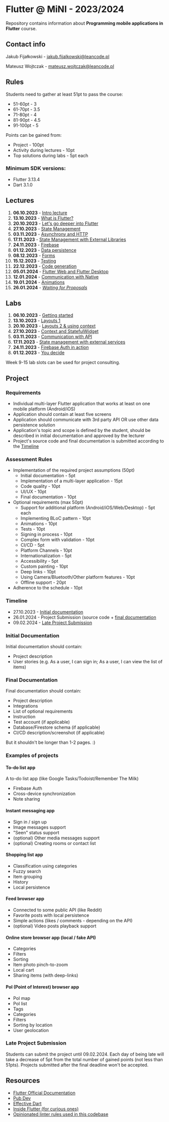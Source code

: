 # Flutter @ MiNI - 2023/2024
Repository contains information about **Programming mobile applications in Flutter** course.

## Contact info
Jakub Fijałkowski - jakub.fijalkowski@leancode.pl

Mateusz Wojtczak - mateusz.wojtczak@leancode.pl

## Rules
Students need to gather at least 51pt to pass the course:
- 51-60pt - 3
- 61-70pt - 3.5
- 71-80pt - 4
- 81-90pt - 4.5
- 91-100pt - 5

Points can be gained from:
- Project - 100pt
- Activity during lectures - 10pt
- Top solutions during labs - 5pt each

### Minimum SDK versions:
- Flutter 3.13.4
- Dart 3.1.0


## Lectures
1. **06.10.2023** - [Intro lecture](lectures/week1_lecture)
2. **13.10.2023** - [What is Flutter?](lectures/week2_lecture)
3. **20.10.2023** - [Let's go deeper into Flutter](lectures/week3_lecture)
4. **27.10.2023** - [State Management](lectures/week4_lecture)
5. **03.11.2023** - [Asynchrony and HTTP](lectures/week5_lecture)
6. **17.11.2023** - [State Management with External Libraries](lectures/week6_lecture)
7. **24.11.2023** - [Firebase](lectures/week7_lecture)
8. **01.12.2023** - [Data persistence](lectures/week8_lecture)
9. **08.12.2023** - [Forms](lectures/week9_lecture)
10. **15.12.2023** - [Testing](lectures/week10_lecture)
11. **22.12.2023** - [Code generation](lectures/week11_lecture)
12. **05.01.2024** - [Flutter Web and Flutter Desktop](lectures/week12_lecture)
13. **12.01.2024** - [Communication with Native](lectures/week13_lecture)
14. **19.01.2024** - [Animations](lectures/week14_lecture)
15. **26.01.2024** - [*Waiting for Proposals*]()


## Labs
1. **06.10.2023** - [Getting started](labs/week1_lab)
2. **13.10.2023** - [Layouts 1](labs/week2_lab)
3. **20.10.2023** - [Layouts 2 & using context](labs/week3_lab)
4. **27.10.2023** - [Context and StatefulWidget](labs/week4_lab)
5. **03.11.2023** - [Communication with API](labs/week5_lab)
6. **17.11.2023** - [State management with external services](labs/week6_lab)
7. **24.11.2023** - [Firebase Auth in action](labs/week7_lab)
8. **01.12.2023** - [You decide](labs/week8_lab)

Week 9-15 lab slots can be used for project consulting.

## Project

### Requirements
- Individual multi-layer Flutter application that works at least on one mobile platform (Android/iOS)
- Application should contain at least five screens
- Application should communicate with 3rd party API OR use other data persistence solution
- Application's topic and scope is defined by the student, should be described in initial documentation and approved by the lecturer
- Project's source code and final documentation is submitted according to the [Timeline](#timeline)

### Assessment Rules
- Implementation of the required project assumptions (50pt)
	- Initial documentation - 5pt
	- Implementation of a multi-layer application - 15pt
	- Code quality - 10pt
	- UI/UX - 10pt
	- Final documentation - 10pt
- Optional requirements (max 50pt)
	- Support for additional platform (Android/iOS/Web/Desktop) - 5pt each
	- Implementing BLoC pattern - 10pt
	- Animations - 10pt
	- Tests - 10pt
	- Signing in process - 10pt
	- Complex form with validation - 10pt
	- CI/CD - 5pt
	- Platform Channels - 10pt
	- Internationalization - 5pt
	- Accessibility - 5pt
	- Custom painting - 10pt
	- Deep links - 10pt
	- Using Camera/Bluetooth/Other platform features - 10pt
	- Offline support - 20pt
- Adherence to the schedule - 10pt


### Timeline
- 27.10.2023 - [Initial documentation](#initial-documentation)
- 26.01.2024 - Project Submission (source code + [final documentation](#final-documentation)
- 09.02.2024 - [Late Project Submission](#late-project-submission)

### Initial Documentation
Initial documentation should contain:
- Project description
- User stories (e.g. As a user, I can sign in; As a user, I can view the list of items)

### Final Documentation
Final documentation should contain:
- Project description
- Integrations
- List of optional requirements
- Instruction
- Test account (if applicable)
- Database/Firestore schema (if applicable)
- CI/CD description/screenshot (if applicable)

But it shouldn't be longer than 1-2 pages. :)

### Examples of projects
#### To-do list app
A to-do list app (like Google Tasks/Todoist/Remember The Milk)
- Firebase Auth
- Cross-device synchronization
- Note sharing

#### Instant messaging app
- Sign in / sign up
- Image messages support
- "Seen" status support
- (optional) Other media messages support
- (optional) Creating rooms or contact list

#### Shopping list app
- Classification using categories
- Fuzzy search
- Item grouping
- History
- Local persistence

#### Feed browser app
- Connected to some public API (like Reddit)
- Favorite posts with local persistence
- Simple actions (likes / comments - depending on the API)
- (optional) Video posts playback support

#### Online store browser app (local / fake API)
- Categories
- Filters
- Sorting
- Item photo pinch-to-zoom
- Local cart
- Sharing items (with deep-links)

#### PoI (Point of Interest) browser app
- PoI map
- PoI list
- Tags
- Categories
- Filters
- Sorting by location
- User geolocation

### Late Project Submission
Students can submit the project until 09.02.2024. Each day of being late will take a decrease of 5pt from the total number of gained points (not less than 51pts). Projects submitted after the final deadline won't be accepted.

## Resources
- [Flutter Official Documentation](https://flutter.dev/docs)
- [Pub Dev](https://pub.dev)
- [Effective Dart](https://dart.dev/guides/language/effective-dart)
- [Inside Flutter (for curious ones)](https://docs.flutter.dev/resources/inside-flutter)
- [Opinionated linter rules used in this codebase](https://github.com/leancodepl/flutter_corelibrary/tree/master/packages/leancode_lint)
